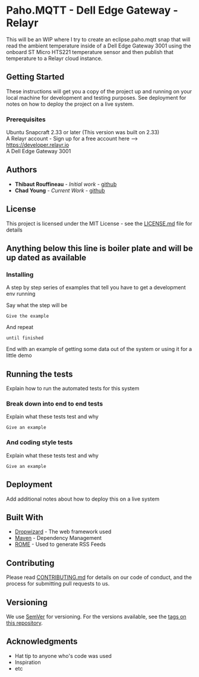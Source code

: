 # Paho.MQTT - Dell Edge Gateway - Relayr

This will be an WIP where I try to create an eclipse.paho.mqtt snap that will
read the ambient temperature inside of a Dell Edge Gateway 3001 using the 
onboard ST Micro HTS221 temperature sensor and then publish that temperature
to a Relayr cloud instance.

## Getting Started

These instructions will get you a copy of the project up and running on your local machine for development and testing purposes. See deployment for notes on how to deploy the project on a live system.

### Prerequisites

Ubuntu Snapcraft 2.33 or later (This version was built on 2.33)  
A Relayr account - Sign up for a free account here --> https://developer.relayr.io  
A Dell Edge Gateway 3001  


## Authors

* **Thibaut Rouffineau** - *Initial work* - [github](https://github.com/campbieil/mqtt-for-ubuntu-core)
* **Chad Young** - *Current Work* - [github](https://github.com/chadyoungdell/relayr.eclipse.paho.mqtt.egw-3000.snap)


## License

This project is licensed under the MIT License - see the [LICENSE.md](LICENSE.md) file for details
  
  
  
  
Anything below this line is boiler plate and will be up dated as available
--------------------------------------------------------------------------------


### Installing

A step by step series of examples that tell you have to get a development env running

Say what the step will be

```
Give the example
```

And repeat

```
until finished
```

End with an example of getting some data out of the system or using it for a little demo

## Running the tests

Explain how to run the automated tests for this system

### Break down into end to end tests

Explain what these tests test and why

```
Give an example
```

### And coding style tests

Explain what these tests test and why

```
Give an example
```

## Deployment

Add additional notes about how to deploy this on a live system

## Built With

* [Dropwizard](http://www.dropwizard.io/1.0.2/docs/) - The web framework used
* [Maven](https://maven.apache.org/) - Dependency Management
* [ROME](https://rometools.github.io/rome/) - Used to generate RSS Feeds

## Contributing

Please read [CONTRIBUTING.md](https://gist.github.com/PurpleBooth/b24679402957c63ec426) for details on our code of conduct, and the process for submitting pull requests to us.

## Versioning

We use [SemVer](http://semver.org/) for versioning. For the versions available, see the [tags on this repository](https://github.com/your/project/tags). 


## Acknowledgments

* Hat tip to anyone who's code was used
* Inspiration
* etc


